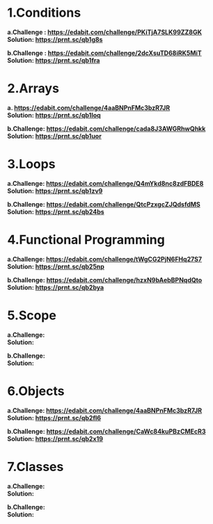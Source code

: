 <h1>1.Conditions</h1>

<b>a.Challenge : https://edabit.com/challenge/PKiTjA7SLK99ZZ8GK </b><br>
<b>Solution: https://prnt.sc/qb1g8s</b>
  
<b>b.Challenge : https://edabit.com/challenge/2dcXsuTD68iRK5MiT </b><br>
<b>Solution: https://prnt.sc/qb1fra</b>

<h1>2.Arrays</h1>

<b>a. https://edabit.com/challenge/4aaBNPnFMc3bzR7JR </b><br>
<b>Solution: https://prnt.sc/qb1loq </b> 
  
<b>b.Challenge: https://edabit.com/challenge/cada8J3AWGRhwQhkk </b><br>
<b>Solution: https://prnt.sc/qb1uor </b> 

<h1>3.Loops</h1>

<b>a.Challenge: https://edabit.com/challenge/Q4mYkd8nc8zdFBDE8 </b><br>
<b>Solution: https://prnt.sc/qb1zv9 </b> 
  
<b>b.Challenge: https://edabit.com/challenge/QtcPzxgcZJQdsfdMS </b><br>
<b>Solution: https://prnt.sc/qb24bs </b> 

<h1>4.Functional Programming</h1>

<b>a.Challenge: https://edabit.com/challenge/tWgCG2PjN6FHq27S7 </b><br>
<b>Solution: https://prnt.sc/qb25np </b> 
  
<b>b.Challenge: https://edabit.com/challenge/hzxN9bAebBPNqdQto </b><br>
<b>Solution: https://prnt.sc/qb2bya </b> 

<h1>5.Scope</h1>

<b>a.Challenge:  </b><br>
<b>Solution:  </b> 
  
<b>b.Challenge:  </b><br>
<b>Solution: </b> 

<h1>6.Objects</h1>

<b>a.Challenge: https://edabit.com/challenge/4aaBNPnFMc3bzR7JR </b><br>
<b>Solution: https://prnt.sc/qb2fl6 </b> 
  
<b>b.Challenge: https://edabit.com/challenge/CaWc84kuPBzCMEcR3 </b><br>
<b>Solution: https://prnt.sc/qb2x19 </b> 

<h1>7.Classes</h1>

<b>a.Challenge:  </b><br>
<b>Solution:  </b> 
  
<b>b.Challenge:</b><br>
<b>Solution:</b> 

